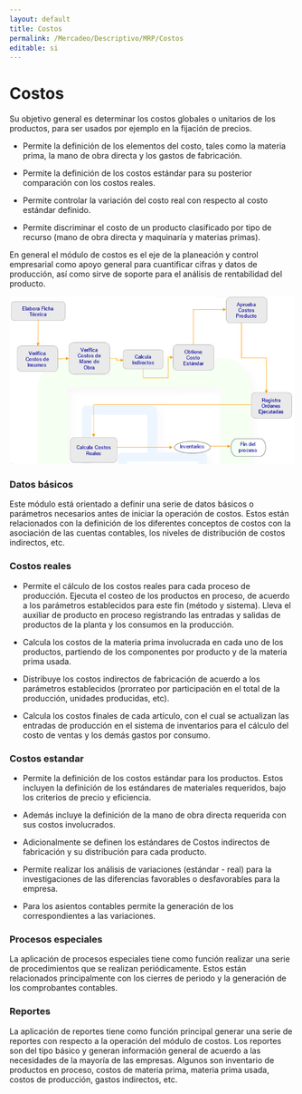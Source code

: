 ```yaml
---
layout: default
title: Costos
permalink: /Mercadeo/Descriptivo/MRP/Costos
editable: si
---
```


# Costos

Su objetivo general es determinar los costos globales o unitarios de los productos, para ser usados por ejemplo en la fijación de precios.  

* Permite la definición de los elementos del costo, tales como la materia prima, la mano de obra directa y los gastos de fabricación.

* Permite la definición de los costos estándar para su posterior comparación con los costos reales. 

* Permite controlar la variación del costo real con respecto al costo estándar definido.

* Permite discriminar el costo de un producto clasificado por tipo de recurso (mano de obra directa y maquinaría y materias primas).

En general el módulo de costos es el eje de la planeación y control empresarial como apoyo general para cuantificar cifras y datos de producción, así como sirve de soporte para el análisis de rentabilidad del producto.  
  

![](costos.jpg)

  
  
### Datos básicos

Este módulo está orientado a definir una serie de datos básicos o parámetros necesarios antes de iniciar la operación de costos. Estos están relacionados con la definición de los diferentes conceptos de costos con la asociación de las cuentas contables, los niveles de distribución de costos indirectos, etc.  

### Costos reales

* Permite el cálculo de los costos reales para cada proceso de producción. Ejecuta el costeo de los productos en proceso, de acuerdo a los parámetros establecidos para este fin (método y sistema). Lleva el auxiliar de producto en proceso registrando las entradas y salidas de productos de la planta y los consumos en la producción.  

* Calcula los costos de la materia prima involucrada en cada uno de los productos, partiendo de los componentes por producto y de la materia prima usada.  

* Distribuye los costos indirectos de fabricación de acuerdo a los parámetros establecidos (prorrateo por participación en el total de la producción, unidades producidas, etc).  

* Calcula los costos finales de cada artículo, con el cual se actualizan las entradas de producción en el sistema de inventarios para el cálculo del costo de ventas y los demás gastos por consumo.  

### Costos estandar

* Permite la definición de los costos estándar para los productos. Estos incluyen la definición de los estándares de materiales requeridos, bajo los criterios de precio y eficiencia.  

* Además incluye la definición de la mano de obra directa requerida con sus costos involucrados.  

* Adicionalmente se definen los estándares de Costos indirectos de fabricación y su distribución para cada producto.  

* Permite realizar los análisis de variaciones (estándar - real) para la investigaciones de las diferencias favorables o desfavorables para la empresa.  

* Para los asientos contables permite la generación de los correspondientes a las variaciones.  


### Procesos especiales

La aplicación de procesos especiales tiene como función realizar una serie de procedimientos que se realizan periódicamente. Estos están relacionados principalmente con los cierres de periodo y la generación de los comprobantes contables.  

### Reportes

La aplicación de reportes tiene como función principal generar una serie de reportes con respecto a la operación del módulo de costos. Los reportes son del tipo básico y generan información general de acuerdo a las  necesidades de la mayoría de las empresas. Algunos son inventario de productos en proceso, costos de materia prima, materia prima usada, costos de producción, gastos indirectos, etc.  


